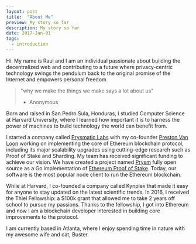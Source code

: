 ```yaml
---
layout: post
title:  "About Me"
preview: My story so far
description: My story so far
date: 2017-Jan-01
tags: 
  - introduction
---
```


Hi. My name is Raul and I am an individual passionate about building the decentralized web and contributing to a future where privacy-centric technology swings the pendulum back to the original promise of the Internet and empowers personal freedom.

> "why we make the things we make says a lot about us"
>
>   - Anonymous

Born and raised in San Pedro Sula, Honduras, I studied Computer Science at Harvard University, where I learned how important it is to harness the power of machines to build technology the world can benefit from.

I started a company called [Prysmatic Labs](https://prysmaticlabs.com) with my co-founder [Preston Van Loon](https://github.com/prestonvanloon) working on implementing the core of Ethereum blockchain protocol, including its major scalability upgrades using cutting-edge research such as Proof of Stake and Sharding. My team has received significant funding to achieve our vision. We have created a project named [Prysm](https://github.com/prysmaticlabs/prysm) fully open source as a Go implementation of [Ethereum Proof of Stake](https://consensys.net/knowledge-base/ethereum-2/faq/). Today, our software is the most popular node client to run the Ethereum blockchain.

While at Harvard, I co-founded a company called Kynplex that made it easy for anyone to stay updated on the latest scientific trends. In 2016, I received the Thiel Fellowship: a $100k grant that allowed me to take 2 years off school to pursue my passions. Thanks to the fellowship, I got into Ethereum and now I am a blockchain developer interested in building core improvements to the protocol. 

I am currently based in Atlanta, where I enjoy spending time in nature with my awesome wife and cat, Buster.
